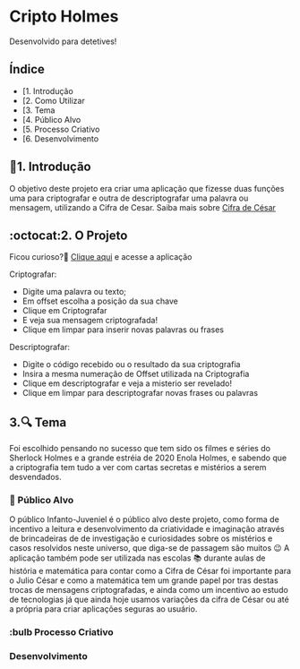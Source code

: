 # Cripto Holmes

Desenvolvido para detetives!

## Índice

* [1. Introdução
* [2. Como Utilizar
* [3. Tema
* [4. Público Alvo
* [5. Processo Criativo
* [6. Desenvolvimento


## :rocket:1. Introdução

  O objetivo deste projeto era criar uma aplicação que fizesse duas funções uma para criptografar e outra de descriptografar uma palavra ou mensagem, utilizando a Cifra de Cesar. Saiba mais sobre [Cifra de César](https://pt.wikipedia.org/wiki/Cifra_de_C%C3%A9sar)

## :octocat:2. O Projeto

Ficou curioso?:open_file_folder: [Clique aqui](https://julianaads.github.io/SAP005-cipher/) e acesse a aplicação

Criptografar:
* Digite uma palavra ou texto;
* Em offset escolha a posição da sua chave 
* Clique em Criptografar 
* E veja sua mensagem criptografada!
* Clique em limpar para inserir novas palavras ou frases

Descriptografar:
* Digite o código recebido ou o resultado da sua criptografia 
* Insira a mesma numeração de Offset utilizada na Criptografia
* Clique em descriptografar e veja a misterio ser revelado!
* Clique em limpar para descriptografar novas frases ou palavras


## 3.:mag: Tema

Foi escolhido pensando no sucesso que tem sido os filmes e séries do Sherlock Holmes e a grande estréia de 2020 Enola Holmes, e sabendo que a criptografia tem tudo a ver com cartas secretas e mistérios a serem desvendados.

### :dart: Público Alvo

O público Infanto-Juveniel é o público alvo deste projeto, como forma de incentivo a leitura e desenvolvimento da criatividade e imaginação através de brincadeiras de de investigação e curiosidades sobre os mistérios e casos resolvidos neste universo, que diga-se de passagem são muitos :wink:
A aplicação também pode ser utilizada nas escolas :books: durante aulas de história e matemática para contar como a Cifra de César foi importante para o Julio César e como a matemática tem um grande papel por tras destas trocas de mensagens criptografadas, e ainda como um incentivo ao estudo de tecnologias já que ainda hoje usamos variações da cifra de César ou até a própria para criar aplicações seguras ao usuário.


### :bulb Processo Criativo




### Desenvolvimento



